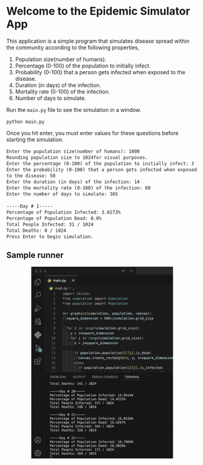 # Welcome to the Epidemic Simulator App

This application is a simple program that simulates disease spread within the community according to the following properties,

1. Population size(number of humans).
2. Percentage (0-100) of the population to initially infect.
3. Probability (0-100) that a person gets infected when exposed to the disease.
4. Duration (in days) of the infection.
5. Mortality rate (0-100) of the infection.
6. Number of days to simulate.

Run the `main.py` file to see the simulation in a window.
```
python main.py
```
Once you hit enter, you must enter values for these questions before starting the simulation. 
```
Enter the population size(number of humans): 1000
Rounding population size to 1024for visual purposes.
Enter the percentage (0-100) of the population to initially infect: 3
Enter the probability (0-100) that a person gets infected when exposed to the disease: 50
Enter the duration (in days) of the infection: 14
Enter the mortality rate (0-100) of the infection: 60
Enter the number of days to simulate: 365

-----Day # 1-----
Percentage of Population Infected: 3.0273%
Percentage of Population Dead: 0.0%
Total People Infected: 31 / 1024
Total Deaths: 0 / 1024
Press Enter to begin simulation.
```
## Sample runner
![](images/simulation.gif)
